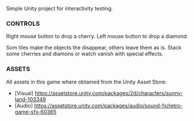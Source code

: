 
Simple Unity project for interactivity testing.


### CONTROLS

Right mouse button to drop a cherry.
Left mouse button to drop a diamond.

Som tiles make the objects the disappear, others leave them as is. Stack
some cherries and diamons or watch vanish with special effects.


### ASSETS

All assets in this game where obtained from the Unity Asset Store:

* [Visual] https://assetstore.unity.com/packages/2d/characters/sunny-land-103349
* [Audio] https://assetstore.unity.com/packages/audio/sound-fx/retro-game-sfx-60365

